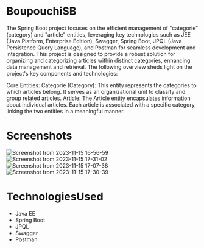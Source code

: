 # BoupouchiSB
The Spring Boot project focuses on the efficient management of "categorie" (category) and "article" entities, leveraging key technologies such as JEE (Java Platform, Enterprise Edition), Swagger, Spring Boot, JPQL (Java Persistence Query Language), and Postman for seamless development and integration. This project is designed to provide a robust solution for organizing and categorizing articles within distinct categories, enhancing data management and retrieval. The following overview sheds light on the project's key components and technologies:

 Core Entities:
Categorie (Category): This entity represents the categories to which articles belong. It serves as an organizational unit to classify and group related articles.
Article: The Article entity encapsulates information about individual articles. Each article is associated with a specific category, linking the two entities in a meaningful manner.
   
# Screenshots

![Screenshot from 2023-11-15 16-56-59](https://github.com/Boupouchi/BoupouchiSB/assets/81436882/a7fabd53-6b6a-4c6e-babd-425e87b71764)
![Screenshot from 2023-11-15 17-31-02](https://github.com/Boupouchi/BoupouchiSB/assets/81436882/16f047e3-caa8-41cd-a213-24ed2f01950d)
![Screenshot from 2023-11-15 17-07-38](https://github.com/Boupouchi/BoupouchiSB/assets/81436882/c9966455-a45d-4744-92c8-a3d1f9dfccc2)
![Screenshot from 2023-11-15 17-30-39](https://github.com/Boupouchi/BoupouchiSB/assets/81436882/aada0b17-7b45-4ae0-97ff-3ad82fff14a9)


# TechnologiesUsed
* Java EE
* Spring Boot
* JPQL
* Swagger
* Postman
